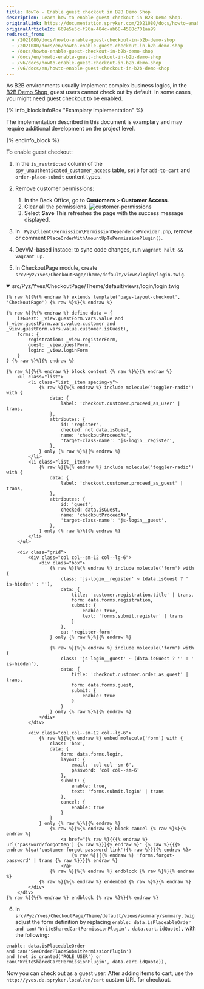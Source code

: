 ```yaml
---
title: HowTo - Enable guest checkout in B2B Demo Shop
description: Learn how to enable guest checkout in B2B Demo Shop.
originalLink: https://documentation.spryker.com/2021080/docs/howto-enable-guest-checkout-in-b2b-demo-shop
originalArticleId: 669e5e5c-f26a-484c-ab68-4588c701aa99
redirect_from:
  - /2021080/docs/howto-enable-guest-checkout-in-b2b-demo-shop
  - /2021080/docs/en/howto-enable-guest-checkout-in-b2b-demo-shop
  - /docs/howto-enable-guest-checkout-in-b2b-demo-shop
  - /docs/en/howto-enable-guest-checkout-in-b2b-demo-shop
  - /v6/docs/howto-enable-guest-checkout-in-b2b-demo-shop
  - /v6/docs/en/howto-enable-guest-checkout-in-b2b-demo-shop
---
```


As B2B environments usually implement complex business logics, in the [B2B Demo Shop](/docs/scos/user/intro-to-spryker/{{site.version}}/b2b-suite.html), guest users cannot check out by default. In some cases, you might need guest checkout to be enabled.

{% info_block infoBox "Examplary implementation" %}

The implementation described in this document is examplary and may require additional development on the project level.

{% endinfo_block %}




To enable guest checkout:

1. In the `is_restricted` column of the `spy_unauthenticated_customer_access` table, set `0` for `add-to-cart` and `order-place-submit` content types.

2. Remove customer permissions:
    1. In the Back Office, go to **Customers** > **Customer Access**.
    2. Clear all the permissions.
    ![customer-permissions](https://spryker.s3.eu-central-1.amazonaws.com/docs/Tutorials/HowTos/HowTo+-+enable+guest+checkout+in+B2B+Demo+Shop/customer-permissions.png) 
    3. Select **Save**
    This refreshes the page with the success message displayed.

3. In `​ Pyz\Client\Permission\PermissionDependencyProvider.php`, remove or comment `​PlaceOrderWithAmountUpToPermissionPlugin()`​.

4. DevVM-based instace: to sync code changes, run `vagrant halt && vagrant up`.

5. In CheckoutPage module, create `src/Pyz/Yves/CheckoutPage/Theme/default/views/login/login.twig`.
<details open>
    <summary>src/Pyz/Yves/CheckoutPage/Theme/default/views/login/login.twig</summary>

```twig
{% raw %}{%{% endraw %} extends template('page-layout-checkout', 'CheckoutPage') {% raw %}%}{% endraw %}

{% raw %}{%{% endraw %} define data = {
    isGuest: _view.guestForm.vars.value and (_view.guestForm.vars.value.customer and _view.guestForm.vars.value.customer.isGuest),
    forms: {
        registration: _view.registerForm,
        guest: _view.guestForm,
        login: _view.loginForm
    }
} {% raw %}%}{% endraw %}

{% raw %}{%{% endraw %} block content {% raw %}%}{% endraw %}
    <ul class="list">
        <li class="list__item spacing-y">
            {% raw %}{%{% endraw %} include molecule('toggler-radio') with {
                data: {
                    label: 'checkout.customer.proceed_as_user' | trans,
                },
                attributes: {
                    id: 'register',
                    checked: not data.isGuest,
                    name: 'checkoutProceedAs',
                    'target-class-name': 'js-login__register',
                },
            } only {% raw %}%}{% endraw %}
        </li>
        <li class="list__item">
            {% raw %}{%{% endraw %} include molecule('toggler-radio') with {
                data: {
                    label: 'checkout.customer.proceed_as_guest' | trans,
                },
                attributes: {
                    id: 'guest',
                    checked: data.isGuest,
                    name: 'checkoutProceedAs',
                    'target-class-name': 'js-login__guest',
                },
            } only {% raw %}%}{% endraw %}
        </li>
    </ul>

    <div class="grid">
        <div class="col col--sm-12 col--lg-6">
            <div class="box">
                {% raw %}{%{% endraw %} include molecule('form') with {
                    class: 'js-login__register' ~ (data.isGuest ? ' is-hidden' : ''),
                    data: {
                        title: 'customer.registration.title' | trans,
                        form: data.forms.registration,
                        submit: {
                            enable: true,
                            text: 'forms.submit.register' | trans
                        }
                    },
                    qa: 'register-form'
                } only {% raw %}%}{% endraw %}

                {% raw %}{%{% endraw %} include molecule('form') with {
                    class: 'js-login__guest' ~ (data.isGuest ? '' : ' is-hidden'),
                    data: {
                        title: 'checkout.customer.order_as_guest' | trans,
                        form: data.forms.guest,
                        submit: {
                            enable: true
                        }
                    }
                } only {% raw %}%}{% endraw %}
            </div>
        </div>

        <div class="col col--sm-12 col--lg-6">
            {% raw %}{%{% endraw %} embed molecule('form') with {
                class: 'box',
                data: {
                    form: data.forms.login,
                    layout: {
                        email: 'col col--sm-6',
                        password: 'col col--sm-6'
                    },
                    submit: {
                        enable: true,
                        text: 'forms.submit.login' | trans
                    },
                    cancel: {
                        enable: true
                    }
                }
            } only {% raw %}%}{% endraw %}
                {% raw %}{%{% endraw %} block cancel {% raw %}%}{% endraw %}
                    <a href="{% raw %}{{{% endraw %} url('password/forgotten') {% raw %}}}{% endraw %}" {% raw %}{{{% endraw %}qa('customer-forgot-password-link'){% raw %}}}{% endraw %}>
                        {% raw %}{{{% endraw %} 'forms.forgot-password' | trans {% raw %}}}{% endraw %}
                    </a>
                {% raw %}{%{% endraw %} endblock {% raw %}%}{% endraw %}
            {% raw %}{%{% endraw %} endembed {% raw %}%}{% endraw %}
        </div>
    </div>
{% raw %}{%{% endraw %} endblock {% raw %}%}{% endraw %}
```

</details>



6. In `src/Pyz/Yves/CheckoutPage/Theme/default/views/summary/summary.twig` adjust the form definition by replacing `enable: data.isPlaceableOrder and can('WriteSharedCartPermissionPlugin', data.cart.idQuote),` with the following:
```twig
enable: data.isPlaceableOrder
and can('SeeOrderPlaceSubmitPermissionPlugin')
and (not is_granted('ROLE_USER') or can('WriteSharedCartPermissionPlugin', data.cart.idQuote)),
```

Now you can check out as a guest user. After adding items to cart, use the `http://yves.de.spryker.local/en/cart` custom URL for checkout.

